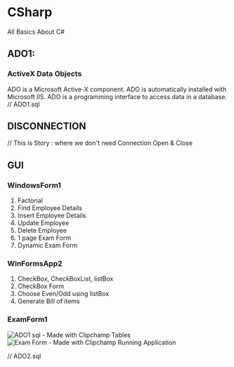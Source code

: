 # CSharp
All Basics About C#
## ADO1:
### ActiveX Data Objects
ADO is a Microsoft Active-X component. ADO is automatically installed with Microsoft IIS. ADO is a programming interface to access data in a database.
// ADO1.sql

## DISCONNECTION
// This is Story : where we don't need Connection Open & Close

## GUI
### WindowsForm1
1. Factorial
2. Find Employee Details
3. Insert Employee Details
4. Update Employee
5. Delete Employee
6. 1 page Exam Form
7. Dynamic Exam Form

### WinFormsApp2
1. CheckBox, CheckBoxList, listBox
2. CheckBox Form
3. Choose Even/Odd using listBox
4. Generate Bill of items

### ExamForm1
![ADO1 sql - Made with Clipchamp](https://user-images.githubusercontent.com/44496666/182043458-31e122c0-ee55-407e-8da9-db4b5f46c7da.gif)
Tables
![Exam Form - Made with Clipchamp](https://user-images.githubusercontent.com/44496666/182043462-b7c2393b-8eb4-49ba-a80f-64ec03333423.gif)
Running Application

// ADO2.sql
